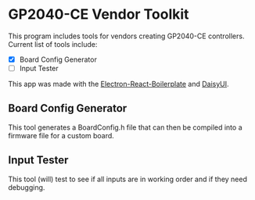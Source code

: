 # GP2040-CE Vendor Toolkit

This program includes tools for vendors creating GP2040-CE controllers. Current list of tools include:

- [x] Board Config Generator
- [ ] Input Tester

This app was made with the [Electron-React-Boilerplate](https://github.com/electron-react-boilerplate/electron-react-boilerplate) and [DaisyUI](https://daisyui.com).

## Board Config Generator

This tool generates a BoardConfig.h file that can then be compiled into a firmware file for a custom board.

## Input Tester

This tool (will) test to see if all inputs are in working order and if they need debugging.
